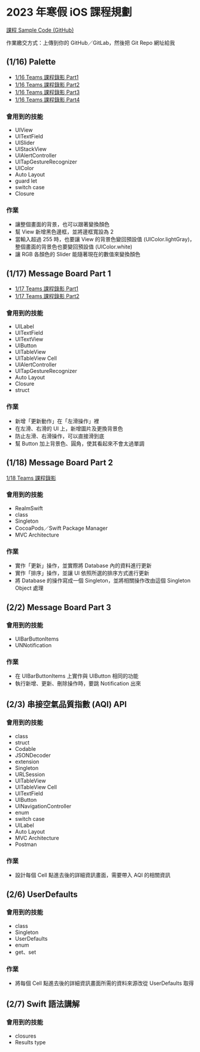 # 2023 年寒假 iOS 課程規劃

[課程 Sample Code (GitHub)](https://github.com/leoho0722/2023-iOS-Lession)

作業繳交方式：上傳到你的 GitHub／GitLab，然後把 Git Repo 網址給我

## (1/16) Palette

- [1/16 Teams 課程錄影 Part1](https://o365nutc.sharepoint.com/:v:/s/msteams_ed6098/EWtBNr2yDRZAhKSHrsHVWCkBAS26AbKGK5rG2HtIX5xBcw?e=dRGw8t)
- [1/16 Teams 課程錄影 Part2](https://o365nutc.sharepoint.com/:v:/s/msteams_ed6098/EScgOtjVqslLgf4zZxotSqsB3xLkhxt14yPyHjTmfEh3Iw?e=342Sa9)
- [1/16 Teams 課程錄影 Part3](https://o365nutc.sharepoint.com/:v:/s/msteams_ed6098/EfCjwum0s3lBiLnQI2J2N8IBbbxSJ16IdeCEmN8fo_8Dig?e=H60eAd)
- [1/16 Teams 課程錄影 Part4](https://o365nutc.sharepoint.com/:v:/s/msteams_ed6098/EfCjwum0s3lBiLnQI2J2N8IBbbxSJ16IdeCEmN8fo_8Dig?e=H60eAd)

### 會用到的技能

* UIView
* UITextField
* UISlider
* UIStackView
* UIAlertController
* UITapGestureRecognizer
* UIColor
* Auto Layout
* guard let
* switch case
* Closure

### 作業

* 讓整個畫面的背景，也可以跟著變換顏色
* 幫 View 新增黑色邊框，並將邊框寬設為 2
* 當輸入超過 255 時，也要讓 View 的背景色變回預設值 (UIColor.lightGray)，整個畫面的背景色也要變回預設值 (UIColor.white)
* 讓 RGB 各顏色的 Slider 能隨著現在的數值來變換顏色

## (1/17) Message Board Part 1

- [1/17 Teams 課程錄影 Part1](https://o365nutc.sharepoint.com/:v:/s/msteams_ed6098/EblUabEINYVOu1NQQoUmkgkBlB0Da_2zQOPHA4SHR6zj7w?e=4iO6b1)
- [1/17 Teams 課程錄影 Part2](https://o365nutc.sharepoint.com/:v:/s/msteams_ed6098/ETryn1uK7T5MvYVRkzCmYSgBEu64ntZg3ixFlrBajtIK0w?e=JFe3fs)

### 會用到的技能

* UILabel
* UITextField
* UITextView
* UIButton
* UITableView
* UITableView Cell
* UIAlertController
* UITapGestureRecognizer
* Auto Layout
* Closure
* struct

### 作業

* 新增「更新動作」在「左滑操作」裡
* 在左滑、右滑的 UI 上，新增圖片及更換背景色
* 防止左滑、右滑操作，可以直接滑到底
* 幫 Button 加上背景色、圓角，使其看起來不會太過單調

## (1/18) Message Board Part 2

[1/18 Teams 課程錄影](https://o365nutc.sharepoint.com/:v:/s/msteams_ed6098/EQGLSJDkbntLuAnSCcpqxnkBp5M0nKN2zTu4NJXRl8-3xg?e=r43t67)

### 會用到的技能

* RealmSwift
* class
* Singleton
* CocoaPods／Swift Package Manager
* MVC Architecture

### 作業

* 實作「更新」操作，並實際將 Database 內的資料進行更新
* 實作「排序」操作，並讓 UI 依照所選的排序方式進行更新
* 將 Database 的操作寫成一個 Singleton，並將相關操作改由這個 Singleton Object 處理

## (2/2) Message Board Part 3

### 會用到的技能

* UIBarButtonItems
* UNNotification

### 作業

* 在 UIBarButtonItems 上實作與 UIButton 相同的功能
* 執行新增、更新、刪除操作時，要跳 Notification 出來

## (2/3) 串接空氣品質指數 (AQI) API

### 會用到的技能

* class
* struct
* Codable
* JSONDecoder
* extension
* Singleton
* URLSession
* UITableView
* UITableView Cell
* UITextField
* UIButton
* UINavigationController
* enum
* switch case
* UILabel
* Auto Layout
* MVC Architecture
* Postman

### 作業

* 設計每個 Cell 點進去後的詳細資訊畫面，需要帶入 AQI 的相關資訊

## (2/6) UserDefaults

### 會用到的技能

* class
* Singleton
* UserDefaults
* enum
* get、set

### 作業

* 將每個 Cell 點進去後的詳細資訊畫面所需的資料來源改從 UserDefaults 取得

## (2/7) Swift 語法講解

### 會用到的技能

* closures
* Results type
